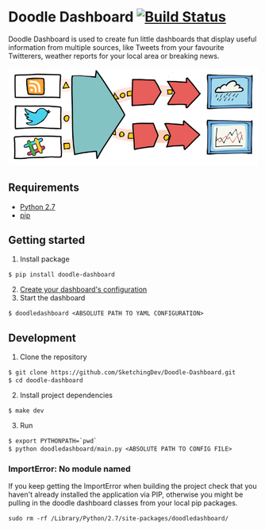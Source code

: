 # Doodle Dashboard [![Build Status](https://travis-ci.org/SketchingDev/Doodle-Dashboard.svg?branch=master)](https://travis-ci.org/SketchingDev/Doodle-Dashboard)

Doodle Dashboard is used to create fun little dashboards that display useful information from multiple sources, like
Tweets from your favourite Twitterers, weather reports for your local area or breaking news.

![High level diagram of messages flowing through framework](docs/images/flow-diagram.png?raw=true)

## Requirements

  * [Python 2.7](https://www.python.org/downloads/)
  * [pip](https://pip.pypa.io/en/stable/installing/)

## Getting started

  1. Install package
```
$ pip install doodle-dashboard
```
  2. [Create your dashboard's configuration](https://github.com/SketchingDev/Doodle-Dashboard/wiki/Create-a-dashboard)
  3. Start the dashboard
```
$ doodledashboard <ABSOLUTE PATH TO YAML CONFIGURATION>
```

## Development

1. Clone the repository
```
$ git clone https://github.com/SketchingDev/Doodle-Dashboard.git
$ cd doodle-dashboard
```
2. Install project dependencies
```
$ make dev
```
3. Run
```
$ export PYTHONPATH=`pwd`
$ python doodledashboard/main.py <ABSOLUTE PATH TO CONFIG FILE>
```

### ImportError: No module named

If you keep getting the ImportError when building the project check that you
haven't already installed the application via PIP, otherwise you might be pulling
in the doodle dashboard classes from your local pip packages.

```
sudo rm -rf /Library/Python/2.7/site-packages/doodledashboard/
```
